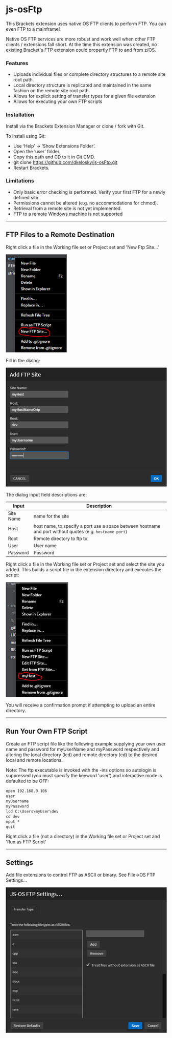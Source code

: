 # js-osFtp

This Brackets extension uses native OS FTP clients to perform FTP.  You can even FTP to a mainframe!  

Native OS FTP services are more robust and work well when other FTP clients / extensions fall short.  At the time this extension was created, no existing Bracket's FTP extension could propertly FTP to and from z/OS.

### Features
* Uploads individual files or complete directory structures to a remote site root path.  
* Local directory structure is replicated and maintained in the same fashion on the remote site root path.  
* Allows for explicit setting of transfer types for a given file extension
* Allows for executing your own FTP scripts

### Installation
Install via the Brackets Extension  Manager or clone / fork with Git.

To install using Git:
* Use ‘Help’ -> ‘Show Extensions Folder’.  
* Open the ‘user’ folder.  
* Copy this path and CD to it in Git CMD.  
* git clone https://github.com/dkelosky/js-osFtp.git
* Restart Brackets.  

### Limitations
* Only basic error checking is performed.  Verify your first FTP for a newly defined site.
* Permissions cannot be altered (e.g. no accommodations for chmod).
* Retrieval from a remote site is not yet implemented.
* FTP to a remote Windows machine is not supported

--- 
## FTP Files to a Remote Destination

Right click a file in the Working file set or Project set and 'New Ftp Site...'

![alt text][newFtpSite]

Fill in the dialog:

![alt text][addFtpSite]

The dialog input field descriptions  are:

| Input     | Description                                                                                               |
| --------- | --------------------------------------------------------------------------------------------------------- |
| Site Name | name for the site                                                                                         |
| Host      | host name, to specify a port use a space between hostname and port without quotes (e.g. `hostname port`)  |
| Root      | Remote directory to ftp to                                                                                |
| User      | User name                                                                                                 |
| Password  | Password                                                                                                  |

Right click a file in the Working file set or Project set and select the site you added.  This builds
a script file in the extension directory and executes the script:

![alt text][runSite]

You will receive a confirmation prompt if attempting  to upload an entire directory.

---

## Run Your Own FTP Script

Create an FTP script file like the following example supplying your own user name and password for myUserName and myPassword respectively and altering the local directory (lcd) and remote directory (cd) to the desired local and remote locations.

Note: The ftp executable is invoked with the -ins options so autologin is suppressed (you must specify the keyword 'user') and interactive mode is defaulted to be OFF:

    open 192.168.0.106
    user 
    myUsername
    myPassword
    lcd C:\Users\myUser\dev
    cd dev
    mput *
    quit
  
Right click a file (not a directory) in the Working file set or Project set and 'Run as FTP Script'

---

## Settings

Add file extensions to control FTP as ASCII or binary.  See File->OS FTP Settings...

![alt text][settings]

[newFtpSite]: https://github.com/dkelosky/js-osFtp/blob/master/images/newFtpSite.PNG "New Ftp Site..."
[addFtpSite]: https://github.com/dkelosky/js-osFtp/blob/master/images/addFtpSite.PNG "Add Ftp Site"
[runSite]: https://github.com/dkelosky/js-osFtp/blob/master/images/runSite.PNG "Run Site"
[settings]: https://github.com/dkelosky/js-osFtp/blob/master/images/settings.PNG "Settings"

